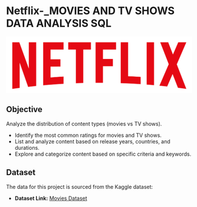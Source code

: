 # Netflix-_MOVIES AND TV SHOWS DATA ANALYSIS SQL

![Netflix](https://github.com/vigneshsethu/Netflix-_MYSQL/blob/main/logo.png)

## Objective 
Analyze the distribution of content types (movies vs TV shows).
- Identify the most common ratings for movies and TV shows.
- List and analyze content based on release years, countries, and durations.
- Explore and categorize content based on specific criteria and keywords.
## Dataset

The data for this project is sourced from the Kaggle dataset:

- **Dataset Link:** [Movies Dataset](https://www.kaggle.com/datasets/shivamb/netflix-shows?resource=download)

